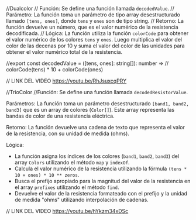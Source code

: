 //Dualcolor
// Función: Se define una función llamada `decodedValue`.
// Parámetro: La función toma un parámetro de tipo array desestructurado llamado `[tens, ones]`, donde `tens` y `ones` son de tipo string.
// Retorno: La función devuelve un número, que es el valor numérico de la resistencia decodificada.
// Lógica: La función utiliza la función `colorCode` para obtener el valor numérico de los colores `tens` y `ones`. Luego multiplica el valor del color de las decenas por 10 y suma el valor del color de las unidades para obtener el valor numérico total de la resistencia.

//export const decodedValue = ([tens, ones]: string[]): number =>
//    colorCode(tens) * 10 + colorCode(ones)

// LINK DEL VIDEO https://youtu.be/RhJsuxcqPRY

//TrioColor
//Función: Se define una función llamada `decodedResistorValue`.

Parámetros: La función toma un parámetro desestructurado `[band1, band2, band3]` que es un array de colores (`Color[]`). Este array representa las bandas de color de una resistencia eléctrica.

Retorno: La función devuelve una cadena de texto que representa el valor de la resistencia, con su unidad de medida (ohms).

Lógica: 
  - La función asigna los índices de los colores (`band1`, `band2`, `band3`) del array `Colors` utilizando el método `map` y `indexOf`.
  - Calcula el valor numérico de la resistencia utilizando la fórmula `(tens * 10 + ones) * 10 ** zeros`.
  - Busca el prefijo apropiado para la magnitud del valor de la resistencia en el array `prefixes` utilizando el método `find`.
  - Devuelve el valor de la resistencia formateado con el prefijo y la unidad de medida "ohms" utilizando interpolación de cadenas.

// LINK DEL VIDEO https://youtu.be/hYkzm34xDSc
